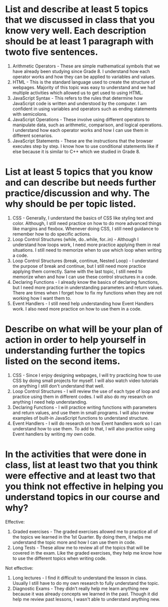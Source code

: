 # List and describe at least 5 topics that we discussed in class that you know very well. Each description should be at least 1 paragraph with twoto five sentences.

1. Arithmetic Operators - These are simple mathematical symbols that we have already been studying since Grade 8. I understand how each operator works and how they can be applied to variables and values.
2. HTML - This is the standard language used to create the structure of webpages. Majority of this topic was easy to understand and we had multiple activities which allowed us to get used to using HTML.
3. JavaScript Syntax - This refers to the rules that determine how JavaScript code is written and understood by the computer. I am confident in using variables and operators such as ending statements with semicolons.
4. JavaScript Operations - These involve using different operators to manipulate data, such as arithmetic, comparison, and logical operations. I understand how each operator works and how I can use them in different scenarios.
5. JavaScript Statements - These are the instructions that the browser executes step by step. I know how to use conditional statements like if else because it is similar to C++ which we studied in Grade 8.

# List at least 5 topics that you know and can describe but needs further practice/discussion and why.  The why should be per topic listed.  

1. CSS - Generally, I understand the basics of CSS like styling text and color. Although, I still need practice on how to do more advanced things like margins and flexbox. Whenever doing CSS, I still need guidance to remember how to do specific actions.
2. Loop Control Structures (while, do..while, for..in) - Although I understand how loops work, I need more practice applying them in real situations. I still need to memorize when to use which loop when writing a code.
3. Loop Control Structures (break, continue, Nested Loop) - I understand the purpose of break and continue, but I still need more practice applying them correctly. Same with the last topic, I still need to memorize when and how I can use these control structures in a code.
4. Declaring Functions - I already know the basics of declaring functions, but I need more practice in understanding parameters and return values. There are times when I forget how to fix my functions when they are not working how I want them to.
5. Event Handlers - I still need help understanding how Event Handlers work. I also need more practice on how to use them in a code.

# Describe on what will be your plan of action in order to help yourself in understanding further the topics listed on the second items.
1. CSS - Since I enjoy designing webpages, I will try practicing how to use CSS by doing small projects for myself. I will also watch video tutorials on anything I still don't understand that well.
2. Loop Control Structures - I will review the use of each type of loop and practice using them in different codes. I will also do my research on anything I need help understanding.
3. Declaring Functions - I will practice writing functions with parameters and return values, and use them in small programs. I will also review examples of built-in JavaScript functions to understand structure.
4. Event Handlers - I will do research on how Event handlers work so I can understand how to use them. To add to that, I will also practice using Event handlers by writing my own code.

# In the activities that were done in class, list at least two that you think were effective and at least two that you think not effective in helping you understand topics in our course and why?

Effective:
1. Graded exercises - The graded exercises allowed me to practice all of the topics we learned in the 1st Quarter. By doing them, it helps me understand the topic more and how I can use them in code.
2. Long Tests - These allow me to review all of the topics that will be covered in the exam. Like the graded exercises, they help me know how to use the different topics when writing code.

Not effective:
1. Long lectures - I find it difficult to understand the lesson in class. Usually I still have to do my own research to fully understand the topic.
2. Diagnostic Exams - They didn't really help me learn anything new because it was already concepts we learned in the past. Though it did help me review past lessons, I wasn't able to understand anything new.